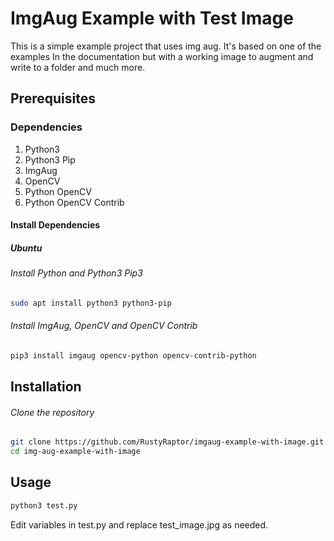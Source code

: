 # ImgAug Example with Test Image

This is a simple example project that uses img aug. It's based on one of the examples
In the documentation but with a working image to augment and write to a folder and much more. 

## Prerequisites

### Dependencies
1. Python3
2. Python3 Pip
2. ImgAug
3. OpenCV
4. Python OpenCV
5. Python OpenCV Contrib

#### Install Dependencies

##### Ubuntu
###### Install Python and Python3 Pip3
```bash
sudo apt install python3 python3-pip
```

###### Install ImgAug, OpenCV and OpenCV Contrib
```bash
pip3 install imgaug opencv-python opencv-contrib-python
```


## Installation

###### Clone the repository

```bash
git clone https://github.com/RustyRaptor/imgaug-example-with-image.git
cd img-aug-example-with-image
```

## Usage

```bash
python3 test.py
```

Edit variables in test.py and replace test_image.jpg as needed. 